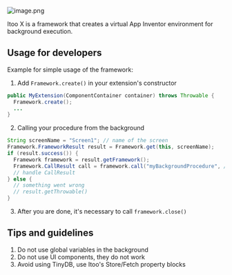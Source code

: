 ![image.png](public/image.png)

Itoo X is a framework that creates a virtual App Inventor environment for background execution.

## Usage for developers

Example for simple usage of the framework:

1. Add `Framework.create()` in your extension's constructor

```java
public MyExtension(ComponentContainer container) throws Throwable {
  Framework.create();
  ...
}
```

2. Calling your procedure from the background

```java
String screenName = "Screen1"; // name of the screen
Framework.FrameworkResult result = Framework.get(this, screenName);
if (result.success()) {
  Framework framework = result.getFramework();
  Framework.CallResult call = framework.call("myBackgroundProcedure", /* optional arguments */0);
  // handle CallResult
} else {
  // something went wrong
  // result.getThrowable()
}
```

3. After you are done, it's necessary to call `framework.close()`

## Tips and guidelines

1. Do not use global variables in the background
2. Do not use UI components, they do not work
3. Avoid using TinyDB, use Itoo's Store/Fetch property blocks